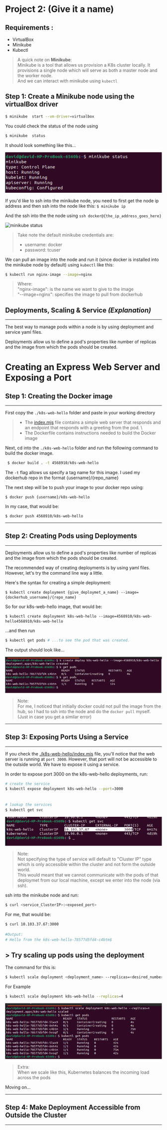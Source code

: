 # Project 2: (Give it a name)

## __Requirements__ :
* VirtualBox
* Minikube
* Kubectl

> A quick note on **Minikube**: \
 Minikube is a tool that allows us provision a K8s cluster locally. It provisions a single node which will serve as both a master node and the worker node. \
 And we can interact with minikube using ```kubectl```

    

## Step 1: Create a Minikube node using the virtualBox driver
``` sh
$ minikube  start --vm-driver=virtualbox
```

You could check the status of the node using 
``` sh
$ minikube  status
```
It should look something like this... 


![minikube status](./screenshots/shot1.png)


If you'd like to ssh into the minikube node, you need to first get the node ip address and then ssh into the node like this:
``` $ minikube ip ```

And the ssh into the the node using 
```ssh docker@{the_ip_address_goes_here} ```

![minikube status](./screenshots/shot2.png)

>Take note the default minikube credentials are:
> - username: docker
> - password: tcuser

We can pull an image into the node and run it (since docker is installed into the minikube node by default) using ```kubectl``` like this:
``` bash
$ kubectl run nginx-image --image=nginx
```
> Where: \
    "nginx-image": is the name we want to give to the image \
    "--image=nginx": specifies the image to pull from dockerhub




## Deployments, Scaling & Service _(Explanation)_
---

The best way to manage pods within a node is by using deployment and service yaml files.

Deployments allow us to define a pod's properties
like number of replicas and the image from which the pods should be created.



# Creating an Express Web Server and Exposing a Port

## Step 1: Creating the Docker image
---
First copy the ```./k8s-web-hello``` folder and paste in your working directory

> - The [index.mjs](./k8s-web-hello/index.mjs) file contains a simple web server that responds and an endpoint that responds with a greeting from the pod. \
> - The Dockerfile contains instructions needed to build the Docker image

Next, cd into the ```./k8s-web-hello``` folder and run the following command to build the docker image.

``` bash
 $ docker build . -t 4568910/k8s-web-hello
``` 
The ```-t``` flag allows us specify a tag name  for this image. I used my dockerhub repo in the format {username}/{repo_name}

The next step will be to push your image to your docker repo using:
```
$ docker push {username}/k8s-web-hello
```

In my case, that would be:
```
$ docker push 4568910/k8s-web-hello
```
---
## Step 2: Creating Pods using Deployments
---
Deployments allow us to define a pod's properties like number of replicas and the image from which the pods should be created.

The recommended way of creating deployments is by using yaml files. However, let's try the command line way a little.

Here's the syntax for creating a simple deployment:
```
$ kubectl create deployment {give_deploymet_a_name} --image={dockerhub_username}/{repo_name}
```

So for our k8s-web-hello image, that would be:
```
$ kubectl create deployment k8s-web-hello --image=4568910/k8s-web-hello4568910/k8s-web-hello 
```

...and then run
``` bash
$ kubectl get pods # ...to see the pod that was created.
```

The output should look like...

![shot3](./screenshots/shot3.png)

> Note: \
> For me, I noticed that initially docker could not pull the image from the hub, so I had to ssh into the node and do the `docker pull` myself. (Just in case you get a similar error)
---

## Step 3: Exposing Ports Using a Service
---

If you check the [./k8s-web-hello/index.mjs](./k8s-web-hello/index.mjs) file, you'll notice that the web server is running at `port 3000`. However, that port will not be accessible to the outside world. We have to expose it using a service.

In order to expose port 3000 on the k8s-web-hello deployments, run:

``` sh
# create the service
$ kubectl expose deployment k8s-web-hello --port=3000


# lookup the services
$ kubectl get svc 
```

![shot4.png](./screenshots/shot4.png)

> Note: \
Not specifying the type of service will default to "Cluster IP" type which is only accessible within the cluster and not form the outside world. \
This would meant that we cannot communicate with the pods of that deploymet from our local machine, except we enter into the node (via ssh).

ssh into the minikube node and run:
``` bash
$ curl <service_ClusterIP>:<exposed_port>
```
For me, that would be:
``` bash
$ curl 10.103.37.67:3000

#Output:    
# Hello from the k8s-web-hello-78577d5fd4-c4btm$ 
```

## > Try scaling up pods using the deployment 
The command for this is:
``` bash
$ kubectl scale deployment <deployment_name> --replicas=<desired_number_pods>
```

For Example
``` bash
$ kubectl scale deployment k8s-web-hello --replicas=4
```

![shot5](./screenshots/shot5.png)
>Extra: \
When we scale like this, Kubernetes balances the incoming load across the pods

Moving on...

---

## Step 4: Make Deployment Accessible from Outside the Cluster
---






